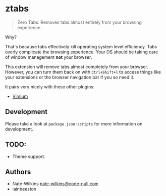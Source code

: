 # ztabs

> Zero Tabs: Removes tabs almost entirely from your browsing experience.

Why?

That's because tabs effectively kill operating system level efficiency. Tabs overly complicate the browsing experience.
Your OS should be taking care of window management **not** your browser.

This extension will remove tabs almost completely from your browser. However, you can turn them back on with
`Ctrl+Shift+l` to access things like your extensions or the browser navigation bar if you so need it.

It pairs very nicely with these other plugins:

- [Vimium](https://chrome.google.com/webstore/detail/vimium/dbepggeogbaibhgnhhndojpepiihcmeb?hl=en)

## Development

Please take a look at `package.json:scripts` for more information on development.

## TODO:

- Theme support.

## Authors

- Nate-Wilkins <nate-wilkins@code-null.com>
- iainbeeston
